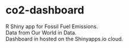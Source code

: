 # co2-dashboard
R Shiny app for Fossil Fuel Emissions.  
Data from Our World in Data.   
Dashboard in hosted on the Shinyapps.io cloud.
